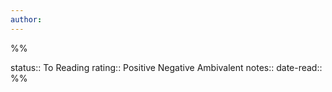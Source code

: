 ```yaml
---
author: 
---
```

%%

status:: To Reading
rating:: Positive Negative Ambivalent
notes::
date-read::
%%